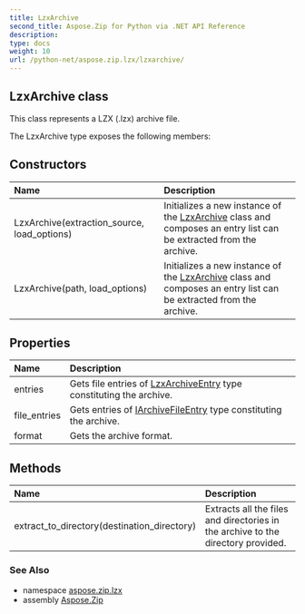 ```yaml
---
title: LzxArchive
second_title: Aspose.Zip for Python via .NET API Reference
description: 
type: docs
weight: 10
url: /python-net/aspose.zip.lzx/lzxarchive/
---
```


## LzxArchive class

This class represents a LZX (.lzx) archive file.

The LzxArchive type exposes the following members:
## Constructors
| Name | Description |
| :- | :- |
|LzxArchive(extraction_source, load_options)|Initializes a new instance of the [LzxArchive](/zip/python-net/aspose.zip.lzx/lzxarchive/) class and composes an entry list can be extracted from the archive.|
|LzxArchive(path, load_options)|Initializes a new instance of the [LzxArchive](/zip/python-net/aspose.zip.lzx/lzxarchive/) class and composes an entry list can be extracted from the archive.|
## Properties
| Name | Description |
| :- | :- |
|entries|Gets file entries of [LzxArchiveEntry](/zip/python-net/aspose.zip.lzx/lzxarchiveentry/) type constituting the archive.|
|file_entries|Gets entries of [IArchiveFileEntry](/zip/python-net/aspose.zip/iarchivefileentry/) type constituting the archive.|
|format|Gets the archive format.|
## Methods
| Name | Description |
| :- | :- |
|extract_to_directory(destination_directory)|Extracts all the files and directories in the archive to the directory provided.|

### See Also

* namespace [aspose.zip.lzx](/zip/python-net/aspose.zip.lzx/)
* assembly [Aspose.Zip](/zip/python-net/)

